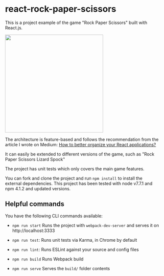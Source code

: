 # react-rock-paper-scissors

This is a project example of the game "Rock Paper Scissors" built with React.js.

<img width="320" src="https://cloud.githubusercontent.com/assets/4203845/24133009/166cc59c-0e3d-11e7-92a3-650a677d9c03.png">

The architecture is feature-based and follows the recommendation from the article I wrote on Medium: [How to better organize your React applications?](https://medium.com/@alexmngn/how-to-better-organize-your-react-applications-2fd3ea1920f1)

It can easily be extended to different versions of the game, such as "Rock Paper Scissors Lizard Spock"

The project has unit tests which only covers the main game features.

You can fork and clone the project and run `npm install` to install the external dependencies.
This project has been tested with node v7.7.1 and npm 4.1.2 and updated versions.

## Helpful commands

You have the following CLI commands available:

- `npm run start` Runs the project with `webpack-dev-server` and serves it on http://localhost:3333

- `npm run test`: Runs unit tests via Karma, in Chrome by default

- `npm run lint`: Runs ESLint against your source and config files

- `npm run build` Runs Webpack build

- `npm run serve` Serves the `build/` folder contents
